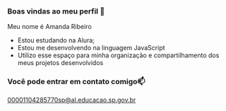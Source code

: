 ### Boas vindas ao meu perfil 🖤

Meu nome é Amanda Ribeiro

- Estou estudando na Alura;
- Estou me desenvolvendo na linguagem JavaScript
- Utilizo esse espaço para minha organização e compartilhamento dos meus projetos desenvolvidos

### Você pode entrar em contato comigo📫

00001104285770sp@al.educacao.sp.gov.br
